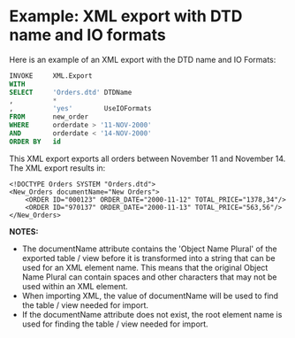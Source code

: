 # Example: XML export with DTD name and IO formats

Here is an example of an XML export with the DTD name and IO Formats:

```sql
INVOKE     XML.Export
WITH
SELECT     'Orders.dtd' DTDName
,          *
,          'yes'        UseIOFormats
FROM       new_order
WHERE      orderdate > '11-NOV-2000'
AND        orderdate < '14-NOV-2000'
ORDER BY   id

```

This XML export exports all orders between November 11 and November 14. The XML export results in:

```language-xml
<!DOCTYPE Orders SYSTEM "Orders.dtd">
<New_Orders documentName="New Orders">
    <ORDER ID="000123" ORDER_DATE="2000-11-12" TOTAL_PRICE="1378,34"/>
    <ORDER ID="970137" ORDER_DATE="2000-11-13" TOTAL_PRICE="563,56"/>
</New_Orders>

```

**NOTES:**

- The documentName attribute contains the 'Object Name Plural' of the exported table / view before it is transformed into a string that can be used for an XML element name. This means that the original Object Name Plural can contain spaces and other characters that may not be used within an XML element.
- When importing XML, the value of documentName will be used to find the table / view needed for import.
- If the documentName attribute does not exist, the root element name is used for finding the table / view needed for import.